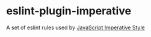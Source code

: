 # eslint-plugin-imperative

A set of eslint rules used by [JavaScript Imperative Style](https://github.com/guidesmiths/eslint-config-imperative)
